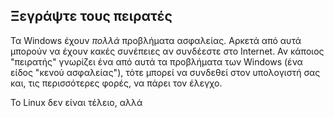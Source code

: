 

<div id="corps">

<h2>Ξεγράψτε τους πειρατές</h2>

Τα Windows έχουν <i>πολλά</i> προβλήματα ασφαλείας. Αρκετά από αυτά μπορούν να έχουν κακές συνέπειες αν συνδέεστε στο Internet. Αν κάποιος "πειρατής" γνωρίζει ένα από αυτά τα προβλήματα των Windows (ένα είδος "κενού ασφαλείας"), τότε μπορεί να συνδεθεί στον υπολογιστή σας και, τις περισσότερες φορές, να πάρει τον έλεγχο.

Το Linux δεν είναι τέλειο, αλλά

</div>


